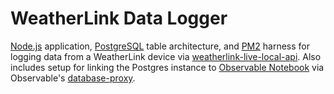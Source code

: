 # WeatherLink Data Logger
[Node.js][nodejs] application, [PostgreSQL][pgsql] table architecture, and 
[PM2][pm2] harness for logging data from a WeatherLink device via [weatherlink-live-local-api][wllla]. Also includes setup for linking the Postgres instance to [Observable Notebook][obsnb] via Observable's [database-proxy][odp].

[nodejs]: https://nodejs.org/
[obsnb]: https://observablehq.com/
[odp]: https://github.com/observablehq/database-proxy
[pgsql]: https://www.postgresql.org/
[pm2]: https://pm2.io/
[wllla]: https://weatherlink.github.io/weatherlink-live-local-api/
